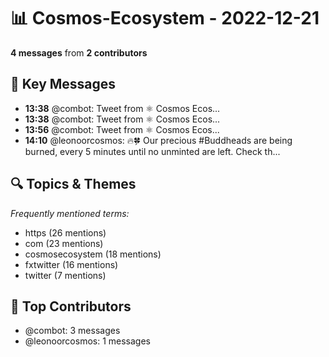 # 📊 Cosmos-Ecosystem - 2022-12-21
**4 messages** from **2 contributors**

## 💬 Key Messages
- **13:38** @combot: [‌‌‌‌‎⁠](https://twitter.com/CosmosEcosystem/status/1605558190774558723)Tweet from ⚛️ Cosmos Ecos...
- **13:38** @combot: [‌‌‌‌‎⁠](https://twitter.com/CosmosEcosystem/status/1605558216703852545)Tweet from ⚛️ Cosmos Ecos...
- **13:56** @combot: [‌‌‌‌‎⁠](https://twitter.com/CosmosEcosystem/status/1605562882959237120)Tweet from ⚛️ Cosmos Ecos...
- **14:10** @leonoorcosmos: 🔥🍀 Our precious #Buddheads are being burned, every 5 minutes until no unminted are left. Check th...

## 🔍 Topics & Themes
*Frequently mentioned terms:*
- https (26 mentions)
- com (23 mentions)
- cosmosecosystem (18 mentions)
- fxtwitter (16 mentions)
- twitter (7 mentions)

## 👥 Top Contributors
- @combot: 3 messages
- @leonoorcosmos: 1 messages
